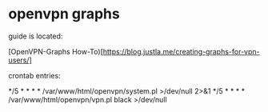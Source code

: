 # openvpn graphs

guide is located:

[OpenVPN-Graphs How-To)[https://blog.justla.me/creating-graphs-for-vpn-users/]


crontab entries:

*/5 * * * * /var/www/html/openvpn/system.pl >/dev/null 2>&1
*/5 * * * * /var/www/html/openvpn/vpn.pl black >/dev/null

